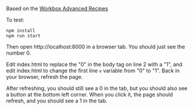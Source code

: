 Based on the [Workbox Advanced Recipes](https://developers.google.com/web/tools/workbox/guides/advanced-recipes#offer_a_page_reload_for_users)

To test:

```
npm install
npm run start
```

Then open http://localhost:8000 in a browser tab. You should just see the number 0.

Edit index.html to replace the "0" in the body tag on line 2 with a "1", and edit index.html to change the first line `v` variable from "0" to "1". Back in your browser, refresh the page.

After refreshing, you should still see a 0 in the tab, but you should also see a button at the bottom left corner. When you click it, the page should refresh, and you should see a 1 in the tab.